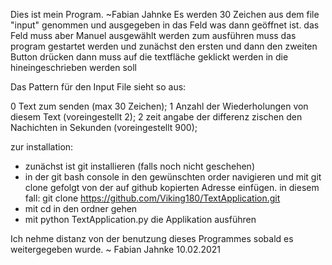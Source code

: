 Dies ist mein Program. ~Fabian Jahnke
Es werden 30 Zeichen aus dem file "input" genommen und ausgegeben in das Feld was dann geöffnet ist.
das Feld muss aber Manuel ausgewählt werden 
zum ausführen muss das program gestartet werden und zunächst den ersten und dann den zweiten Button drücken
dann muss auf die textfläche geklickt werden in die hineingeschrieben werden soll

Das Pattern für den Input File sieht so aus:

0 Text zum senden (max 30 Zeichen); 
1 Anzahl der Wiederholungen von diesem Text (voreingestellt 2); 
2 zeit angabe der differenz zischen den Nachichten in Sekunden (voreingestellt 900); 



zur installation:

- zunächst ist git installieren (falls noch nicht geschehen)
- in der git bash console in den gewünschten order navigieren und mit git clone gefolgt von der auf github kopierten Adresse einfügen.
in diesem fall:
	git clone https://github.com/Viking180/TextApplication.git
- mit cd in den ordner gehen
- mit python TextApplication.py die Applikation ausführen

Ich nehme distanz von der benutzung dieses Programmes sobald es weitergegeben wurde. 
~ Fabian Jahnke 10.02.2021
